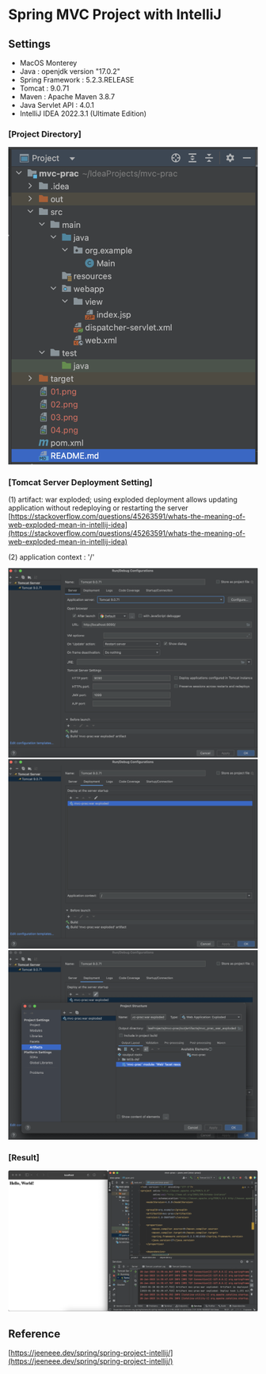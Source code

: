 # Spring MVC Project with IntelliJ

## Settings
* MacOS Monterey
* Java : openjdk version "17.0.2"
* Spring Framework : 5.2.3.RELEASE
* Tomcat : 9.0.71
* Maven : Apache Maven 3.8.7
* Java Servlet API : 4.0.1
* IntelliJ IDEA 2022.3.1 (Ultimate Edition)


### [Project Directory]

<img src=https://github.com/heewonyang25/mvc-prac/blob/master/00.png>

### [Tomcat Server Deployment Setting]

(1) artifact: war exploded; using exploded deployment allows updating application without redeploying or restarting the server
[https://stackoverflow.com/questions/45263591/whats-the-meaning-of-web-exploded-mean-in-intellij-idea](https://stackoverflow.com/questions/45263591/whats-the-meaning-of-web-exploded-mean-in-intellij-idea)

(2) application context : '/'

<img src=https://github.com/heewonyang25/mvc-prac/blob/master/01.png>
<img src=https://github.com/heewonyang25/mvc-prac/blob/master/02.png>
<img src=https://github.com/heewonyang25/mvc-prac/blob/master/03.png>

### [Result]

<img src=https://github.com/heewonyang25/mvc-prac/blob/master/04.png>

## Reference
[https://jeeneee.dev/spring/spring-project-intellij/](https://jeeneee.dev/spring/spring-project-intellij/)